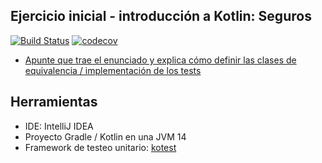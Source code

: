 
## Ejercicio inicial - introducción a Kotlin: Seguros

[![Build Status](https://travis-ci.com/uqbar-project/eg-seguros-kotlin.svg?branch=main)](https://travis-ci.com/uqbar-project/eg-seguros-kotlin) [![codecov](https://codecov.io/gh/uqbar-project/eg-seguros-kotlin/branch/master/graph/badge.svg?token=E86YSKVYYW)](https://codecov.io/gh/uqbar-project/eg-seguros-kotlin)


- [Apunte que trae el enunciado y explica cómo definir las clases de equivalencia / implementación de los tests](http://wiki.uqbar.org/wiki/articles/testeo-unitario-avanzado.html)

## Herramientas

- IDE: IntelliJ IDEA
- Proyecto Gradle / Kotlin en una JVM 14
- Framework de testeo unitario: [kotest](http://kotest.io)

